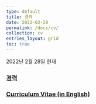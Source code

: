 ```yaml
---
type: default
title: 경력
date: 2022-02-28
permalink: /docs/cv/
collection: cv
entries_layout: grid
toc: true
---
```


2022년 2월 28일 현재

### [경력](/docs/cv/kor/)
### [Curriculum Vitae (in English)](/docs/cv/eng/)
